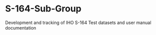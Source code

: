 # S-164-Sub-Group
Development and tracking of IHO S-164 Test datasets and user manual documentation
